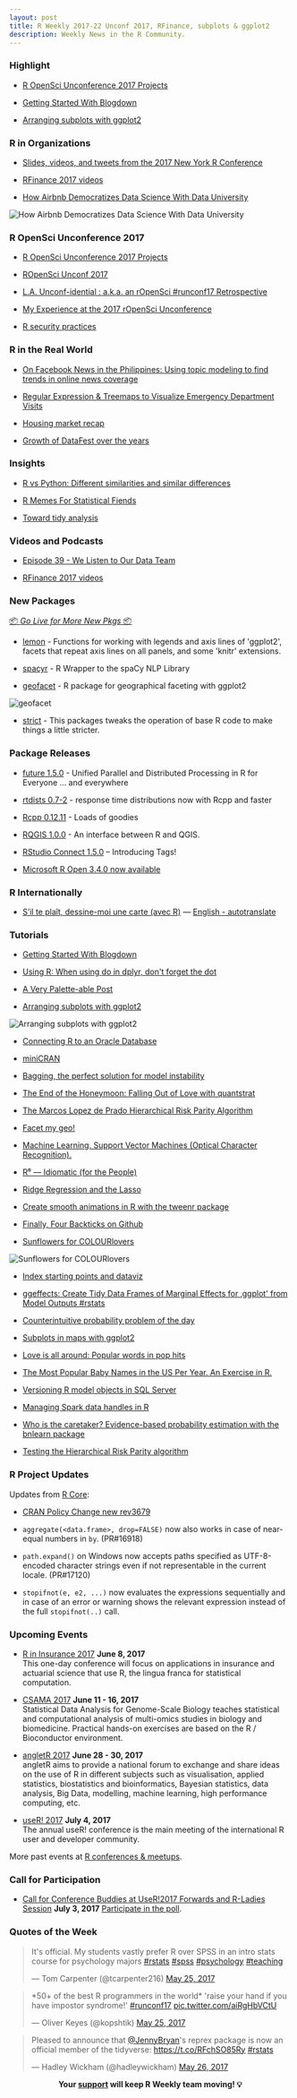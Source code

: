 ```yaml
---
layout: post
title: R Weekly 2017-22 Unconf 2017, RFinance, subplots & ggplot2
description: Weekly News in the R Community.
---
```


###  Highlight

+ [R OpenSci Unconference 2017 Projects](https://ropenscilabs.github.io/runconf17-projects/)

+ [Getting Started With Blogdown](https://www.znmeb.mobi/2017/05/12/getting-started-with-blogdown/)

+ [Arranging subplots with ggplot2](https://ikashnitsky.github.io/2017/align-six-maps/)

###  R in Organizations

+ [Slides, videos, and tweets from the 2017 New York R Conference](http://varianceexplained.org/r/nyr-conference/)

+ [RFinance 2017 videos](https://channel9.msdn.com/events/RFinance/RFinance-2017)

+ [How Airbnb Democratizes Data Science With Data University](https://medium.com/airbnb-engineering/how-airbnb-democratizes-data-science-with-data-university-3eccc71e073a?source=rss----53c7c27702d5--data_science)

![How Airbnb Democratizes Data Science With Data University](https://cdn-images-1.medium.com/max/2000/1*g61VL-RIQ3M7MPKTfyGx-w.png)

###  R OpenSci Unconference 2017

+ [R OpenSci Unconference 2017 Projects](https://ropenscilabs.github.io/runconf17-projects/)

+ [ROpenSci Unconf 2017](http://kbroman.org/blog/2017/05/27/ropensci-unconf-2017/)

+ [L.A. Unconf-idential : a.k.a. an rOpenSci #runconf17 Retrospective](https://rud.is/b/2017/05/28/l-a-unconf-idential-a-k-a-an-ropensci-runconf17-retrospective/)

+ [My Experience at the 2017 rOpenSci Unconference](https://jasdumas.github.io/2017-05-28-runconf17-experience/)

+ [R security practices](https://ropenscilabs.github.io/r-security-practices/index.html)

###  R in the Real World

+ [On Facebook News in the Philippines: Using topic modeling to find trends in online news coverage](http://www.tjpalanca.com/2017/03/facebook-news-topic-modeling.html)

+ [Regular Expression & Treemaps to Visualize Emergency Department Visits](https://incidental-ideas.org/2017/05/25/regular-expression-treemaps-to-visualize-emergency-department-visits/)

+ [Housing market recap](http://lenkiefer.github.io/2017/05/25/week-in-review)

+ [Growth of DataFest over the years ](https://rviews.rstudio.com/2017/05/24/growth-of-datafest-over-the-years/)

###  Insights

+ [R vs Python: Different similarities and similar differences](https://gigadom.wordpress.com/2017/05/22/r-vs-python-different-similarities-and-similar-differences/)

+ [R Memes For Statistical Fiends](https://www.facebook.com/Rmemes0)

+ [Toward tidy analysis](https://simplystatistics.org/2017/05/24/toward-tidy-analysis/)

###  Videos and Podcasts

+ [Episode 39 - We Listen to Our Data Team](https://soundcloud.com/nssd-podcast/episode-39-we-listen-to-our-data-team)

+ [RFinance 2017 videos](https://channel9.msdn.com/events/RFinance/RFinance-2017)

###  New Packages

<p class="added-hostname"><a href="https://rweekly.org/live" target="_blank" class="externalLink">📦 <i>Go Live for More New Pkgs</i> 📦</a></p>

+ [lemon](https://github.com/stefanedwards/lemon) - Functions for working with legends and axis lines of 'ggplot2', facets that repeat axis lines on all panels, and some 'knitr' extensions.

+ [spacyr](http://github.com/kbenoit/spacyr) - R Wrapper to the spaCy NLP Library

+ [geofacet](https://github.com/hafen/geofacet) - 
R package for geographical faceting with ggplot2

![geofacet](https://raw.githubusercontent.com/rweekly/image/master/2017-03/us_map.png)

+ [strict](https://github.com/hadley/strict) - This packages tweaks the operation of base R code to make things a little stricter.

###  Package Releases

+ [future 1.5.0](http://cran.r-project.org/package=future) - Unified Parallel and Distributed Processing in R for Everyone ... and everywhere

+ [rtdists 0.7-2](http://singmann.org/rtdists-0-7-2-response-time-distributions-now-with-rcpp-and-faster/) - response time distributions now with Rcpp and faster

+ [Rcpp 0.12.11](http://dirk.eddelbuettel.com/blog/2017/05/23#rcpp_0.12.11) - Loads of goodies

+ [RQGIS 1.0.0](https://jannesm.wordpress.com/2017/05/26/rqgis-release-1-0-0/) - An interface between R and QGIS.

+ [RStudio Connect 1.5.0](https://blog.rstudio.org/2017/05/23/rstudio-connect-1-5-0-introducing-tags/)  – Introducing Tags!

+ [Microsoft R Open 3.4.0 now available](http://blog.revolutionanalytics.com/2017/05/microsoft-r-open-340-now-available.html)


###  R Internationally

+ [S’il te plaît, dessine-moi une carte (avec R)](http://www.thinkr.fr/sil-te-plait-dessine-moi-carte-r/) — [English - autotranslate](http://translate.google.com/translate?hl=&sl=fr&tl=en&u=http://www.thinkr.fr/sil-te-plait-dessine-moi-carte-r/)



###  Tutorials

+ [Getting Started With Blogdown](https://www.znmeb.mobi/2017/05/12/getting-started-with-blogdown/)

+ [Using R: When using do in dplyr, don't forget the dot](https://martinsbioblogg.wordpress.com/2017/05/21/using-r-when-using-do-in-dplyr-dont-forget-the-dot/)

+ [A Very Palette-able  Post](https://rud.is/b/2017/05/21/a-very-pallete-able-post/)

+ [Arranging subplots with ggplot2](https://ikashnitsky.github.io/2017/align-six-maps/)

![Arranging subplots with ggplot2](https://ikashnitsky.github.io/images/170522/s-fig-01.png)

+ [Connecting R to an Oracle Database](http://geraldbelton.com/connecting-r-to-an-oracle-database/)

+ [miniCRAN](http://kbroman.org/blog/2017/05/23/minicran/)

+ [Bagging, the perfect solution for model instability](https://insightr.wordpress.com/2017/05/22/bagging-the-perfect-solution-for-model-instability/)

+ [The End of the Honeymoon: Falling Out of Love with quantstrat](https://ntguardian.wordpress.com/2017/05/22/the-end-of-the-honeymoon-falling-out-of-love-with-quantstrat/)

+ [The Marcos Lopez de Prado Hierarchical Risk Parity Algorithm](https://quantstrattrader.wordpress.com/2017/05/22/the-marcos-lopez-de-prado-hierarchical-risk-parity-algorithm/)


+ [Facet my geo!](http://lenkiefer.github.io/2017/05/22/geo-my-facet)

+ [Machine Learning. Support Vector Machines (Optical Character Recognition).](http://datarvalue.blogspot.com/2017/05/machine-learning-support-vector.html)

+ [R⁶ — Idiomatic (for the People)](https://rud.is/b/2017/05/23/r%e2%81%b6-idiomatic-for-the-people/)

+ [Ridge Regression and the Lasso](https://realdataweb.wordpress.com/2017/05/23/ridge-regression-and-the-lasso/)

+ [Create smooth animations in R with the tweenr package](http://blog.revolutionanalytics.com/2017/05/tweenr.html)

+ [Finally, Four Backticks on Github](https://yihui.name/en/2017/05/four-backticks-github/)

+ [Sunflowers for COLOURlovers](https://fronkonstin.com/2017/05/22/sunflowers-for-colourlovers/)

![Sunflowers for COLOURlovers](https://i1.wp.com/fronkonstin.com/wp-content/uploads/2017/05/flower2.png?w=825&ssl=1)

+ [Index starting points and dataviz](http://lenkiefer.github.io/2017/05/23/index-start)

+ [ggeffects: Create Tidy Data Frames of Marginal Effects for ‚ggplot' from Model Outputs #rstats](https://strengejacke.wordpress.com/2017/05/24/ggeffects-create-tidy-data-frames-of-marginal-effects-for-ggplot-from-model-outputs-rstats/)

+ [Counterintuitive probability problem of the day](http://www.decisionsciencenews.com/2017/05/24/counterintuitive-probability-problem-day/)

+ [Subplots in maps with ggplot2](https://ikashnitsky.github.io/2017/subplots-in-maps/)

+ [Love is all around: Popular words in pop hits](http://blog.revolutionanalytics.com/2017/05/love-is-all-around.html)

+ [The Most Popular Baby Names in the US Per Year. An Exercise in R.](http://datarvalue.blogspot.com/2017/05/the-most-popular-baby-names-in-us-per.html)

+ [Versioning R model objects in SQL Server](https://itsalocke.com/versioning-r-model-objects-in-sql-server/)

+ [Managing Spark data handles in R](http://www.win-vector.com/blog/2017/05/managing-spark-data-handles-in-r/)

+ [Who is the caretaker? Evidence-based probability estimation with the bnlearn package](http://blog.revolutionanalytics.com/2017/05/who-is-the-caretaker.html)

+ [Testing the Hierarchical Risk Parity algorithm](https://quantstrattrader.wordpress.com/2017/05/26/testing-the-hierarchical-risk-parity-algorithm/)

<!--<div class="post-more-begin"></div><div class="post-more-end"></div>-->

###  R Project Updates

Updates from [R Core](http://developer.r-project.org/blosxom.cgi/R-devel/NEWS):

+ [CRAN Policy Change new rev3679](https://github.com/eddelbuettel/crp/commit/25cb0d5baa8ff959fa7e43ba436e2f004cfbacea)

+ `aggregate(<data.frame>, drop=FALSE)` now also works in case of near-equal numbers in `by`. (PR#16918)

+ `path.expand()` on Windows now accepts paths specified as UTF-8-encoded character strings even if not representable in the current locale. (PR#17120)

+ `stopifnot(e, e2, ...)` now evaluates the expressions sequentially and in case of an error or warning shows the relevant expression instead of the full `stopifnot(..)` call.


###  Upcoming Events

+ [R in Insurance 2017](https://rininsurance17.sciencesconf.org/) **June 8, 2017** <br />
This one-day conference will focus on applications in insurance and actuarial science that use R, the lingua franca for statistical computation.

+ [CSAMA 2017](http://www.huber.embl.de/csama2017/) **June 11 - 16, 2017** <br />
Statistical Data Analysis for Genome-Scale Biology teaches statistical and computational analysis of multi-omics studies in biology and biomedicine. Practical hands-on exercises are based on the R / Bioconductor environment.

+ [angletR 2017](http://angletr2017.com/) **June 28 - 30, 2017** <br/>
angletR aims to provide a national forum to exchange and share ideas on the use of R in different subjects such as visualisation, applied statistics, biostatistics and bioinformatics, Bayesian statistics, data analysis, Big Data, modelling, machine learning, high performance computing, etc.

+ [useR! 2017](http://user2017.brussels/) **July 4, 2017** <br />
The annual useR! conference is the main meeting of the international R user and developer community.

More past events at [R conferences & meetups](https://conf.rweekly.org).


###  Call for Participation

+ [Call for Conference Buddies at UseR!2017 Forwards and R-Ladies Session](https://user2017.brussels/news/2017/forwards-and-r-ladies-session-monday-3-july) **July 3, 2017** [Participate in the poll](https://user2017.typeform.com/to/Gj4M3H).  

###  Quotes of the Week


<blockquote class="twitter-tweet" data-lang="en"><p lang="en" dir="ltr">It&#39;s official. My students vastly prefer R over SPSS in an intro stats course for psychology majors <a href="https://twitter.com/hashtag/rstats?src=hash">#rstats</a> <a href="https://twitter.com/hashtag/spss?src=hash">#spss</a> <a href="https://twitter.com/hashtag/psychology?src=hash">#psychology</a> <a href="https://twitter.com/hashtag/teaching?src=hash">#teaching</a></p>&mdash; Tom Carpenter (@tcarpenter216) <a href="https://twitter.com/tcarpenter216/status/867621299312443392">May 25, 2017</a></blockquote>

<blockquote class="twitter-tweet" data-lang="en"><p lang="en" dir="ltr">*50+ of the best R programmers in the world* &#39;raise your hand if you have impostor syndrome!&#39; <a href="https://twitter.com/hashtag/runconf17?src=hash">#runconf17</a> <a href="https://t.co/aiRgHbVCtU">pic.twitter.com/aiRgHbVCtU</a></p>&mdash; Oliver Keyes (@kopshtik) <a href="https://twitter.com/kopshtik/status/867786243911819264">May 25, 2017</a></blockquote>

<blockquote class="twitter-tweet" data-lang="en"><p lang="en" dir="ltr">Pleased to announce that <a href="https://twitter.com/JennyBryan">@JennyBryan</a>&#39;s reprex package is now an official member of the tidyverse: <a href="https://t.co/RFchSO85Ry">https://t.co/RFchSO85Ry</a> <a href="https://twitter.com/hashtag/rstats?src=hash">#rstats</a></p>&mdash; Hadley Wickham (@hadleywickham) <a href="https://twitter.com/hadleywickham/status/868250029357547520">May 26, 2017</a></blockquote>


<p class="hide-support added-hostname support-rweekly" style="text-align: center;font-weight: bold;">Your <a class="non-visited externalLink" href="https://www.patreon.com/rweekly" onclick="pas(this)">support</a> will keep R Weekly team moving! 💡</p>
